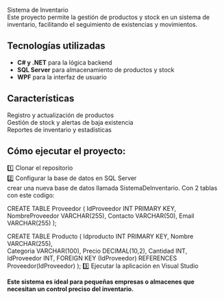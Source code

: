  Sistema de Inventario  
Este proyecto permite la gestión de productos y stock en un sistema de inventario, facilitando el seguimiento de existencias y movimientos.  

## Tecnologías utilizadas  
- **C# y .NET** para la lógica backend  
- **SQL Server** para almacenamiento de productos y stock  
- **WPF** para la interfaz de usuario  

## Características  
 Registro y actualización de productos  
 Gestión de stock y alertas de baja existencia  
 Reportes de inventario y estadísticas  

## Cómo ejecutar el proyecto:  
1️⃣ Clonar el repositorio  
2️⃣ Configurar la base de datos en SQL Server  
  crear una nueva base de datos llamada SistemaDeInventario.
  Con 2 tablas con este codigo:
  
 CREATE TABLE Proveedor (
    IdProveedor INT PRIMARY KEY,
    NombreProveedor VARCHAR(255),
    Contacto VARCHAR(50),
    Email VARCHAR(255)
);

CREATE TABLE Producto (
    Idproducto INT PRIMARY KEY,
    Nombre VARCHAR(255),    
    Categoria VARCHAR(100),
    Precio DECIMAL(10,2),
    Cantidad INT,
    IdProveedor INT,
    FOREIGN KEY (IdProveedor) REFERENCES Proveedor(IdProveedor)
);
3️⃣ Ejecutar la aplicación en Visual Studio  

**Este sistema es ideal para pequeñas empresas o almacenes que necesitan un control preciso del inventario.** 
